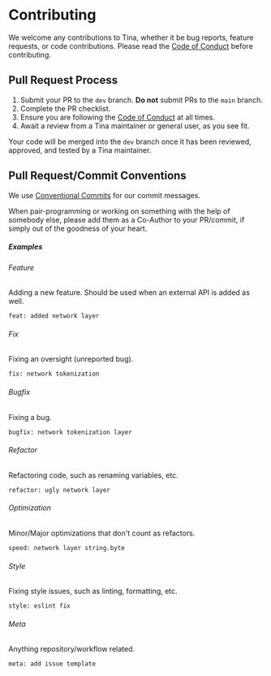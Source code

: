 # Contributing

We welcome any contributions to Tina, whether it be bug reports, feature requests, or code contributions. Please read the [Code of Conduct](CODE_OF_CONDUCT.md) before contributing.

## Pull Request Process

1. Submit your PR to the `dev` branch. **Do not** submit PRs to the `main` branch.
2. Complete the PR checklist.
3. Ensure you are following the [Code of Conduct](CODE_OF_CONDUCT.md) at all times.
4. Await a review from a Tina maintainer or general user, as you see fit.

Your code will be merged into the `dev` branch once it has been reviewed, approved, and tested by a Tina maintainer.

## Pull Request/Commit Conventions

We use [Conventional Commits](https://www.conventionalcommits.org/en/v1.0.0/) for our commit messages.

When pair-programming or working on something with the help of somebody else, please add them as a Co-Author to your PR/commit, if simply out of the goodness of your heart.

##### Examples

###### Feature

Adding a new feature. Should be used when an external API is added as well.

`feat: added network layer`

###### Fix

Fixing an oversight (unreported bug).

`fix: network tokenization`

###### Bugfix

Fixing a bug.

`bugfix: network tokenization layer`

###### Refactor

Refactoring code, such as renaming variables, etc.

`refactor: ugly network layer`

###### Optimization

Minor/Major optimizations that don't count as refactors.

`speed: network layer string.byte`

###### Style

Fixing style issues, such as linting, formatting, etc.

`style: eslint fix`

###### Meta

Anything repository/workflow related.

`meta: add issue template`